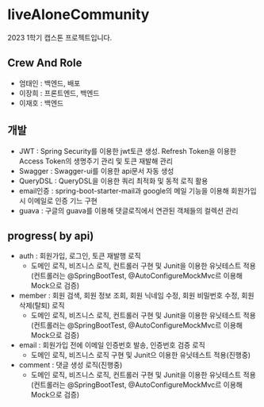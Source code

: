 # liveAloneCommunity
 2023 1학기 캡스톤 프로젝트입니다.

## Crew And Role
- 엄태인 : 백엔드, 배포
- 이장희 : 프론트엔드, 백엔드
- 이재호 : 백엔드
 
## 개발
- JWT : Spring Security를 이용한 jwt토큰 생성. Refresh Token을 이용한 Access Token의 생명주기 관리 및 토큰 재발해 관리
- Swagger : Swagger-ui를 이용한 api문서 자동 생성
- QueryDSL : QueryDSL을 이용한 쿼리 최적화 및 동적 로직 활용
- email인증 : spring-boot-starter-mail과 google의 메일 기능을 이용해 회원가입시 이메일로 인증 기느 구현
- guava : 구글의 guava를 이용해 댓글로직에서 연관된 객체들의 컬렉션 관리

## progress( by api)
- auth : 회원가입, 로그인, 토큰 재발행 로직
  - 도메인 로직, 비즈니스 로직, 컨트롤러 구현 및 Junit을 이용한 유닛테스트 적용(컨트롤러는 @SpringBootTest, @AutoConfigureMockMvc르 이용해 Mock으로 검증)
- member : 회원 검색, 회원 정보 조회, 회원 닉네임 수정, 회원 비밀번호 수정, 회원 삭제(탈퇴) 로직
  - 도메인 로직, 비즈니스 로직, 컨트롤러 구현 및 Junit을 이용한 유닛테스트 적용(컨트롤러는 @SpringBootTest, @AutoConfigureMockMvc르 이용해 Mock으로 검증)
- email : 회원가입 전에 이메일 인증번호 발송, 인증번호 검증 로직
  - 도메인 로직, 비즈니스 로직 구현 및 Junit으 이용한 유닛테스트 적용(진행중)
- comment : 댓글 생성 로직(진행중)
  - 도메인 로직, 비즈니스 로직, 컨트롤러 구현 및 Junit을 이용한 유닛테스트 적용(컨트롤러는 @SpringBootTest, @AutoConfigureMockMvc르 이용해 Mock으로 검증)
